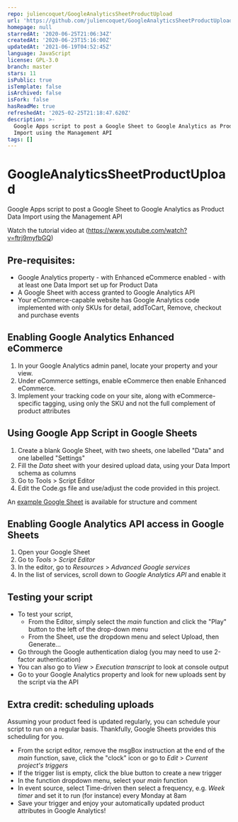 ```yaml
---
repo: juliencoquet/GoogleAnalyticsSheetProductUpload
url: 'https://github.com/juliencoquet/GoogleAnalyticsSheetProductUpload'
homepage: null
starredAt: '2020-06-25T21:06:34Z'
createdAt: '2020-06-23T15:16:00Z'
updatedAt: '2021-06-19T04:52:45Z'
language: JavaScript
license: GPL-3.0
branch: master
stars: 11
isPublic: true
isTemplate: false
isArchived: false
isFork: false
hasReadMe: true
refreshedAt: '2025-02-25T21:18:47.620Z'
description: >-
  Google Apps script to post a Google Sheet to Google Analytics as Product Data
  Import using the Management API
tags: []
---
```


# GoogleAnalyticsSheetProductUpload
Google Apps script to post a Google Sheet to Google Analytics as Product Data Import using the Management API

Watch the tutorial video at (https://www.youtube.com/watch?v=ftrj9myfbGQ) 

## Pre-requisites:
- Google Analytics property 
			- with Enhanced eCommerce enabled
			- with at least one Data Import set up for Product Data
- A Google Sheet with access granted to Google Analytics API
- Your eCommerce-capable website has Google Analytics code implemented with only SKUs for detail, addToCart, Remove, checkout and purchase events

## Enabling Google Analytics Enhanced eCommerce
1. In your Google Analytics admin panel, locate your property and your view.
2. Under eCommerce settings, enable eCommerce then enable Enhanced eCommerce.
3. Implement your tracking code on your site, along with eCommerce-specific tagging, using only the SKU and not the full complement of product attributes

## Using Google App Script in Google Sheets
1. Create a blank Google Sheet, with two sheets, one labelled "Data" and one labelled "Settings"
2. Fill the *Data* sheet with your desired upload data, using your Data Import schema as columns
3. Go to Tools > Script Editor
4. Edit the Code.gs file and use/adjust the code provided in this project.

An [example Google Sheet](https://docs.google.com/spreadsheets/d/1mJqOExiQsrERboGQ28sRGmBQ5CUqlriJQQ8H2UB41Kk/edit?usp=sharing) is available for structure and comment 

## Enabling Google Analytics API access in Google Sheets
1. Open your Google Sheet
2. Go to *Tools* > *Script Editor*
3. In the editor, go to *Resources* > *Advanced Google services*
4. In the list of services, scroll down to *Google Analytics API* and enable it

## Testing your script
- To test your script, 
	- From the Editor, simply select the *main* function and click the "Play" button to the left of the drop-down menu
	- From the Sheet, use the dropdown menu and select Upload, then Generate...
- Go through the Google authentication dialog (you may need to use 2-factor authentication)
- You can also go to *View* > *Execution transcript* to look at console output
- Go to your Google Analytics property and look for new uploads sent by the script via the API

## Extra credit: scheduling uploads
Assuming your product feed is updated regularly, you can schedule your script to run on a regular basis. Thankfully, Google Sheets provides this scheduling for you.

- From the script editor, remove the msgBox instruction at the end of the *main* function, save, click the "clock" icon or go to *Edit* > *Current project's triggers*
- If the trigger list is empty, click the blue button to create a new trigger
- In the function dropdown menu, select your *main* function
- In event source, select Time-driven then select a frequency, e.g. *Week timer* and set it to run (for instance) every Monday at 8am
- Save your trigger and enjoy your automatically updated product attributes in Google Analytics!
